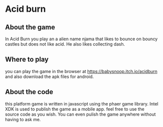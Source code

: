 # Acid burn

## About the game
In Acid Burn you play an a alien name njama that likes to bounce on bouncy castles but does not like acid. He also likes collecting dash.


## Where to play
you can play the game in the browser at https://babysnoop.itch.io/acidburn and also download the apk files for android.

## About the code
this platform game is written in javascript using the phaer game library. Intel XDK is used to publish the game as a mobile app. feel free to use the source code as you wish. You can even pulish the game anywhere without having to ask me.
